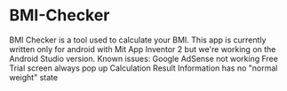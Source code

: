 # BMI-Checker
BMI Checker is a tool used to calculate your BMI. This app is currently written only for android with Mit App Inventor 2 but we're working on the Android Studio version. Known issues: Google AdSense not working Free Trial screen always pop up Calculation Result Information has no "normal weight" state
